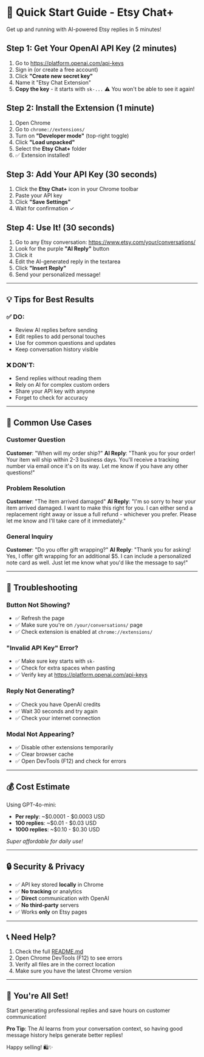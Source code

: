 # 🚀 Quick Start Guide - Etsy Chat+

Get up and running with AI-powered Etsy replies in 5 minutes!

## Step 1: Get Your OpenAI API Key (2 minutes)

1. Go to https://platform.openai.com/api-keys
2. Sign in (or create a free account)
3. Click **"Create new secret key"**
4. Name it "Etsy Chat Extension"
5. **Copy the key** - it starts with `sk-...`
   ⚠️ You won't be able to see it again!

## Step 2: Install the Extension (1 minute)

1. Open Chrome
2. Go to `chrome://extensions/`
3. Turn on **"Developer mode"** (top-right toggle)
4. Click **"Load unpacked"**
5. Select the **Etsy Chat+** folder
6. ✅ Extension installed!

## Step 3: Add Your API Key (30 seconds)

1. Click the **Etsy Chat+** icon in your Chrome toolbar
2. Paste your API key
3. Click **"Save Settings"**
4. Wait for confirmation ✓

## Step 4: Use It! (30 seconds)

1. Go to any Etsy conversation: https://www.etsy.com/your/conversations/
2. Look for the purple **"AI Reply"** button
3. Click it
4. Edit the AI-generated reply in the textarea
5. Click **"Insert Reply"**
6. Send your personalized message!

---

## 💡 Tips for Best Results

### ✅ DO:

- Review AI replies before sending
- Edit replies to add personal touches
- Use for common questions and updates
- Keep conversation history visible

### ❌ DON'T:

- Send replies without reading them
- Rely on AI for complex custom orders
- Share your API key with anyone
- Forget to check for accuracy

---

## 🎯 Common Use Cases

### Customer Question

**Customer**: "When will my order ship?"
**AI Reply**: "Thank you for your order! Your item will ship within 2-3 business days. You'll receive a tracking number via email once it's on its way. Let me know if you have any other questions!"

### Problem Resolution

**Customer**: "The item arrived damaged"
**AI Reply**: "I'm so sorry to hear your item arrived damaged. I want to make this right for you. I can either send a replacement right away or issue a full refund - whichever you prefer. Please let me know and I'll take care of it immediately."

### General Inquiry

**Customer**: "Do you offer gift wrapping?"
**AI Reply**: "Thank you for asking! Yes, I offer gift wrapping for an additional $5. I can include a personalized note card as well. Just let me know what you'd like the message to say!"

---

## 🐛 Troubleshooting

### Button Not Showing?

- ✅ Refresh the page
- ✅ Make sure you're on `/your/conversations/` page
- ✅ Check extension is enabled at `chrome://extensions/`

### "Invalid API Key" Error?

- ✅ Make sure key starts with `sk-`
- ✅ Check for extra spaces when pasting
- ✅ Verify key at https://platform.openai.com/api-keys

### Reply Not Generating?

- ✅ Check you have OpenAI credits
- ✅ Wait 30 seconds and try again
- ✅ Check your internet connection

### Modal Not Appearing?

- ✅ Disable other extensions temporarily
- ✅ Clear browser cache
- ✅ Open DevTools (F12) and check for errors

---

## 💰 Cost Estimate

Using GPT-4o-mini:

- **Per reply**: ~$0.0001 - $0.0003 USD
- **100 replies**: ~$0.01 - $0.03 USD
- **1000 replies**: ~$0.10 - $0.30 USD

_Super affordable for daily use!_

---

## 🔒 Security & Privacy

- ✅ API key stored **locally** in Chrome
- ✅ **No tracking** or analytics
- ✅ **Direct** communication with OpenAI
- ✅ **No third-party** servers
- ✅ Works **only** on Etsy pages

---

## 📞 Need Help?

1. Check the full [README.md](README.md)
2. Open Chrome DevTools (F12) to see errors
3. Verify all files are in the correct location
4. Make sure you have the latest Chrome version

---

## 🎉 You're All Set!

Start generating professional replies and save hours on customer communication!

**Pro Tip**: The AI learns from your conversation context, so having good message history helps generate better replies!

Happy selling! 🛍️✨
